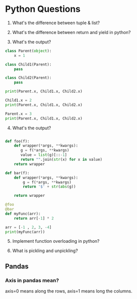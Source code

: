 # Python Questions

1. What's the difference between tuple & list?

2. What's the difference between return and yield in python?

3. What's the output?

```python
class Parent(object):
    x = 1

class Child1(Parent):
    pass

class Child2(Parent):
    pass

print(Parent.x, Child1.x, Child2.x)

Child1.x = 2
print(Parent.x, Child1.x, Child2.x)

Parent.x = 3
print(Parent.x, Child1.x, Child2.x)
```

4. What's the output?

```python

def foo(f):
    def wrapper(*args, **kwargs):
       g = f(*args, **kwargs)
       value = list(g)[::-1]
       return "".join(str(x) for x in value)
    return wrapper

def bar(f):
    def wrapper(*args, **kwargs):
        g = f(*args, **kwargs)
        return '$' + str(abs(g))

    return wrapper

@foo
@bar
def myFunc(arr):
    return arr[-1] * 2

arr = [-1 , 2, 3, -4]
print(myFunc(arr))
```

5. Implement function overloading in python?

6. What is pickling and unpickling? 

## Pandas

### Axis in pandas mean?

axis=0 means along the rows, axis=1 means long the columns. 
